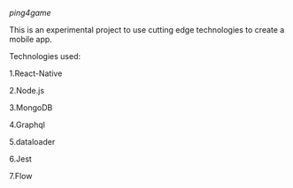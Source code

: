 *ping4game*

This is an experimental project to use cutting edge technologies to create a mobile app.

Technologies used:

1.React-Native

2.Node.js

3.MongoDB

4.Graphql

5.dataloader

6.Jest

7.Flow
